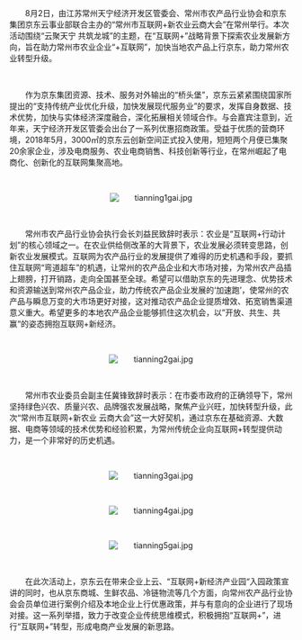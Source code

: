 <p style="text-indent: 2em;"><span style="text-indent: 2em;">8</span><span style="text-indent: 2em;">月2日，由</span><span style="text-indent: 2em;">江苏常州天宁经济开发区</span><span style="text-indent: 2em;">管委会、常州市农产品行业协会和京东集团京东云事业部联合主办的“常州市互联网+新农业云商大会”在常州举行。本次活动围绕“云聚天宁 共筑龙城”的主题，在“互联网+”战略背景下探索农业发展新方向，旨在助力常州市农业企业“+互联网”，加快当地农产品上行京东，助力常州农业转型升级。</span></p><p style="text-indent: 2em;"><span style="text-indent: 2em;"><br/></span></p><p style="text-indent: 2em;"><span style="text-indent: 2em;">作为京东集团资源、技术、服务对外输出的“桥头堡”，京东云紧紧围绕国家所提出的“支持传统产业优化升级，加快发展现代服务业”的要求，发挥自身数据、技术优势，加快与实体经济深度融合，深化拓展相关领域合作。</span><span style="text-indent: 2em;">与会嘉宾注意到，近年来，天宁经济开发区管委会出台了一系列优惠招商政策。受益于优质的营商环境，2018年5月，3000㎡的京东云创新空间正式投入使用，短短两个月便已集聚20余家企业，涉及电商服务、农业电商销售、科技创新等行业，在常州崛起了电商化、创新化的互联网集聚高地。</span></p><p style="text-indent: 2em;"><span style="text-indent: 2em;"><br/></span></p><p style="text-indent: 0em; text-align: center;"><span style="text-indent: 2em;"><img src="//img1.jcloudcs.com/cms/8e475776-29ee-4a88-be90-1a37c803e77d20180803110901.jpg" title="" alt="tianning1gai.jpg"/></span></p><p style="text-indent: 0em;"><span style="text-indent: 2em;"><br/></span></p><p style="text-indent: 2em;"><span style="text-indent: 2em;">常州市农产品行业协会执行会长刘益民致辞时表示：</span><span style="text-indent: 2em;">农业是“互联网+行动计划”的核心领域之一。在农业供给侧改革的大背景下，农业发展必须转变思路，创新农业发展模式。</span><span style="text-indent: 2em;">互联网为农产品行业的发展提供了难得的历史机遇和手段，要抓住互联网“弯道超车”的机遇，让常州的农产品企业和大市场对接，为常州农产品插上翅膀，打开销路，走向全国甚至全球。希望可以借助京东的先进理念、优势技术和资源输送到常州农产品企业，助力传统农产品企业发展的‘加速跑’，使常州的农产品与瞬息万变的大市场更好对接，这对推动农产品企业提质增效、拓宽销售渠道意义重大。希望更多的本地农产品企业能够抓住这次机会，以”开放、共生、共赢“的姿态拥抱互联网+新经济。</span></p><p style="text-indent: 2em;"><span style="text-indent: 2em;"><br/></span></p><p style="text-indent: 0em; text-align: center;"><span style="text-indent: 2em;"><img src="//img1.jcloudcs.com/cms/263c35d7-7670-4821-abf6-b61d0081f16920180803110937.jpg" title="" alt="tianning2gai.jpg"/></span></p><p style="text-indent: 0em;"><span style="text-indent: 2em;"><br/></span></p><p style="text-indent: 2em;"><span style="text-indent: 2em;">常州市农业委员会副主任冀锋致辞时表示：在市委市政府的正确领导下，常州坚持绿色兴农、质量兴农、品牌强农发展战略，聚焦产业兴旺，加快转型升级，此次“常州市互联网+新农业 云商大会”这一大好契机，通过京东在基础资源、大数据、电商等领域的技术优势和经验积累，为常州传统企业向互联网+转型提供动力，是一个非常好的历史机遇。</span></p><p style="text-indent: 2em;"><span style="text-indent: 2em;"><br/></span></p><p style="text-indent: 0em; text-align: center;"><span style="text-indent: 2em;"><img src="//img1.jcloudcs.com/cms/1d67548a-f060-4340-b5a8-a1ee5eee29ce20180803111009.jpg" title="" alt="tianning3gai.jpg"/></span></p><p style="text-indent: 0em;"><span style="text-indent: 2em;"><br/></span></p><p style="text-indent: 0em; text-align: center;"><span style="text-indent: 2em;"><img src="//img1.jcloudcs.com/cms/926332d8-ae17-454e-9b93-6b095929d0ee20180803111023.jpg" title="" alt="tianning4gai.jpg"/></span></p><p style="text-indent: 0em;"><span style="text-indent: 2em;"><br/></span></p><p style="text-indent: 0em; text-align: center;"><span style="text-indent: 2em;"><img src="//img1.jcloudcs.com/cms/a4b747ef-cb02-437b-a2eb-6d732ace60aa20180803111037.jpg" title="" alt="tianning5gai.jpg"/></span></p><p style="text-indent: 0em;"><span style="text-indent: 2em;"><br/></span></p><p style="text-indent: 2em;"><span style="text-indent: 2em;">在此次活动上，京东云在带来企业上云、“互联网+新经济产业园“入园政策宣讲的同时，也从京东商城、生鲜农品、冷链物流等几个方面，向常州农产品行业协会会员单位进行案例介绍及本地企业上行优惠政策，并与有意向的企业进行了现场对接。</span><span style="text-indent: 2em;">这一系列举措，</span><span style="text-indent: 2em;">致力于改变企业传统思维模式，积极拥抱“互联网+”，进行“互联网+”转型，形成电商产业发展的新思路。</span></p>